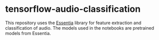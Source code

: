 # tensorflow-audio-classification

This repository uses the [Essentia](https://github.com/MTG/essentia) library for feature extraction and classification of audio. The models used in the notebooks are pretrained models from Essentia. 